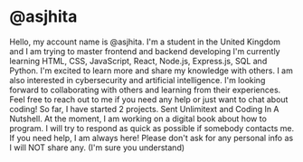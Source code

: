# @asjhita
Hello, my account name is @asjhita.
I'm a student in the United Kingdom and I am trying to master frontend and backend developing
I'm currently learning HTML, CSS, JavaScript, React, Node.js, Express.js, SQL and Python.
I'm excited to learn more and share my knowledge with others.
I am also interested in cybersecurity and artificial intelligence.
I'm looking forward to collaborating with others and learning from their experiences.
Feel free to reach out to me if you need any help or just want to chat about coding!
So far, I have started 2 projects. Sent Unlimitext and Coding In A Nutshell.
At the moment, I am working on a digital book about how to program.
I will try to respond as quick as possible if somebody contacts me.
If you need help, I am always here!
Please don't ask for any personal info as I will NOT share any. (I'm sure you understand)
